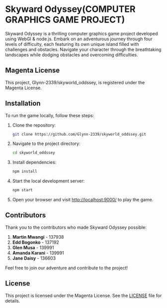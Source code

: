 # Skyward Odyssey(COMPUTER GRAPHICS GAME PROJECT)

Skyward Odyssey is a thrilling computer graphics game project developed using WebGl & node.js. Embark on an adventurous journey through four levels of difficulty, each featuring its own unique island filled with challenges and obstacles. Navigate your character through the breathtaking landscapes while dodging obstacles and overcoming difficulties.

## Magenta License

This project, Glynn-2339/skyworld_oddssey, is registered under the Magenta License.

## Installation

To run the game locally, follow these steps:

1. Clone the repository:

    ```bash
    git clone https://github.com/Glynn-2339/skyworld_oddssey.git
    ```

2. Navigate to the project directory:

    ```bash
    cd skyworld_oddssey
    ```

3. Install dependencies:

    ```bash
    npm install
    ```

4. Start the local development server:

    ```bash
    npm start
    ```

5. Open your browser and visit [http://localhost:9000/](http://localhost:9000/) to play the game.

## Contributors

Thank you to the contributors who made Skyward Odyssey possible:

1. **Martin Mwangi** - 137938
2. **Edd Bogonko** - 137192
3. **Glen Musa** - 139991
4. **Amanda Karani** - 139991
5. **Jane Daisy** - 136603

Feel free to join our adventure and contribute to the project!

## License

This project is licensed under the Magenta License. See the [LICENSE](LICENSE) file for details.